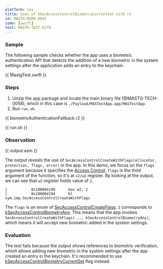 ```yaml
---
platform: ios
title: Uses of kSecAccessControlBiometryCurrentSet with r2
id: MASTG-DEMO-0045
code: [swift]
test: MASTG-TEST-0270
---
```


### Sample

The following sample checks whether the app uses a biometric authentication API that detects the addition of a new biometric in the system settings after the application adds an entry to the keychain.

{{ MastgTest.swift }}

### Steps

1. Unzip the app package and locate the main binary file (@MASTG-TECH-0058), which in this case is `./Payload/MASTestApp.app/MASTestApp`.
2. Run `run.sh`.

{{ biometricAuthenticationFallback.r2 }}

{{ run.sh }}

### Observation

{{ output.asm }}

The output reveals the use of `SecAccessControlCreateWithFlags(allocator, protection, flags, error)` in the app. In this demo, we focus on the `flags` argument because it specifies the [Access Control](https://developer.apple.com/documentation/security/secaccesscontrol). `flags` is the third argument of the function, so it's at `x2/w2` register. By looking at the output, we can see that `w2` register holds value of `2`.
```
│           0x100004190      mov w2, 2
│           0x100004194      bl sym.imp.SecAccessControlCreateWithFlags
```
The `flags` is an enum of [SecAccessControlCreateFlags](https://developer.apple.com/documentation/security/secaccesscontrolcreateflags). `2` corresponds to [kSecAccessControlBiometryAny](https://developer.apple.com/documentation/security/secaccesscontrolcreateflags/biometryany?language=objc). This means that the app invokes `SecAccessControlCreateWithFlags(..., kSecAccessControlBiometryAny)`, which means it will accept new biometric added in the system settings.


### Evaluation

The test fails because the output shows references to biometric verification, which allows adding new biometric in the system settings after the app created an entry in the keychain. It's recommended to use [kSecAccessControlBiometryCurrentSet](https://developer.apple.com/documentation/security/secaccesscontrolcreateflags/biometrycurrentset?language=objc) flag instead.
